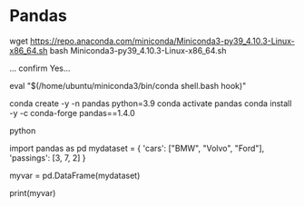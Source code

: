 # Pandas


wget https://repo.anaconda.com/miniconda/Miniconda3-py39_4.10.3-Linux-x86_64.sh
bash Miniconda3-py39_4.10.3-Linux-x86_64.sh

... confirm Yes...

eval "$(/home/ubuntu/miniconda3/bin/conda shell.bash hook)"

conda create -y -n pandas python=3.9
conda activate pandas
conda install -y -c conda-forge pandas==1.4.0



python

import pandas as pd
mydataset = {
  'cars': ["BMW", "Volvo", "Ford"],
  'passings': [3, 7, 2]
}

myvar = pd.DataFrame(mydataset)

print(myvar)